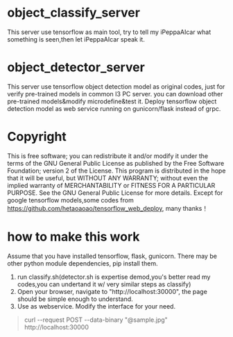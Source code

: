 # object_classify_server
This server use tensorflow as main tool, try to tell my iPeppaAIcar what something is seen,then let iPeppaAIcar speak it.

# object_detector_server
This server use tensorflow object detection model as original codes, just for verify pre-trained models in common I3 PC server. you can download other pre-trained models&modify microdefine&test it.
Deploy tensorflow object detection model as web service running on gunicorn/flask instead of grpc.

# Copyright
This is free software; you can redistribute it and/or modify it under the terms of the GNU General Public License as published by the Free Software Foundation; version 2 of the License.
This program is distributed in the hope that it will be useful, but WITHOUT ANY WARRANTY; without even the implied warranty of MERCHANTABILITY or FITNESS FOR A PARTICULAR PURPOSE. See the GNU General Public License for more details.
Except for google tensorflow models,some codes from https://github.com/hetaoaoao/tensorflow_web_deploy, many thanks！

# how to make this work
Assume that you have installed tensorflow, flask, gunicorn. There may be other python module dependencies, pip install them.
1. run classify.sh(detector.sh is expertise demod,you's better read my codes,you can undertand it w/ very similar steps as classify)
2. Open your browser, navigate to "http://localhost:30000", the page should be simple enough to understand.
3. Use as webservice. Modify the interface for your need.   
  > curl --request POST --data-binary "@sample.jpg" http://localhost:30000

